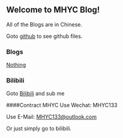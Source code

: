## Welcome to MHYC Blog!

All of the Blogs are in Chinese.

Goto [github](https://github.com/MHYCWasTaken/MHYCWasTaken.github.io) to see github files.

### Blogs

[Nothing](404.html)

### Bilibili

Goto [Bilibili](https://space.bilibili.com/1251782597) and sub me

####Contract MHYC
Use Wechat: MHYC133

Use E-Mail: MHYC133@outlook.com

Or just simply go to bilibili.
